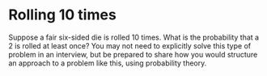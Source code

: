 # Rolling 10 times

Suppose a fair six-sided die is rolled 10 times. What is the probability that a
2 is rolled at least once? You may not need to explicitly solve this type of
problem in an interview, but be prepared to share how you would structure an
approach to a problem like this, using probability theory.
